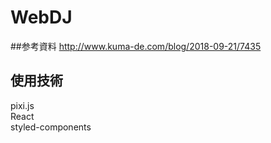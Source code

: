 # WebDJ

##参考資料
http://www.kuma-de.com/blog/2018-09-21/7435

## 使用技術
pixi.js  
React  
styled-components  